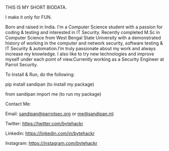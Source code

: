THIS IS MY SHORT BIODATA.

I make it only for FUN.

Born and raised in India. I'm a Computer Science student with a passion for coding & testing and interested in IT Security. Recently completed M.Sc in Computer Science from West Bengal State University with a demonstrated history of working in the computer and network security, software testing & IT Security & automation.I’m truly passionate about my work and always increase my knowledge. I also like to try new technologies and improve myself under each point of view.Currently working as a Security Engineer at Parrot Security.




To Install & Run, do the following:

pip install sandipan (to install my package)


from sandipan import me (to run my package)






Contact Me:

Email: sandipan@parrotsec.org or me@sandipan.ml

Twitter: https://twitter.com/bytehackr

Linkedin: https://linkedin.com/in/bytehackr

Instagram: https://instagram.com/bytehackr
